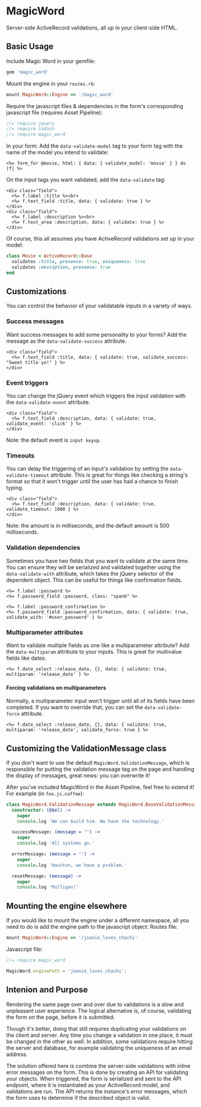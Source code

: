 # MagicWord
Server-side ActiveRecord validations, all up in your client-side HTML.

## Basic Usage
Include Magic Word in your gemfile:
```ruby
gem 'magic_word'
```
Mount the engine in your `routes.rb`:
```ruby
mount MagicWord::Engine => '/magic_word'
```
Require the javascript files & dependencies in the form's corresponding javascript file (requires Asset Pipeline):
```js
//= require jquery
//= require lodash
//= require magic_word
```

In your form:
Add the `data-validate-model` tag to your form tag with the name of the model you intend to validate:
```erb
<%= form_for @movie, html: { data: { validate_model: 'movie' } } do |f| %>
```
On the input tags you want validated, add the `data-validate` tag:
```erb
<div class="field">
  <%= f.label :title %><br>
  <%= f.text_field :title, data: { validate: true } %>
</div>
<div class="field">
  <%= f.label :description %><br>
  <%= f.text_area :description, data: { validate: true } %>
</div>
```

Of course, this all assumes you have ActiveRecord validations set up in your model:
```ruby
class Movie < ActiveRecord::Base
  validates :title, presence: true, uniqueness: true
  validates :desciption, presence: true
end
```

## Customizations
You can control the behavior of your validatable inputs in a variety of ways.

### Success messages
Want success messages to add some personality to your forms? Add the message as the `data-validate-success` attribute.
```erb
<div class="field">
  <%= f.text_field :title, data: { validate: true, validate_success: "Sweet title yo!" } %>
</div>
```

### Event triggers
You can change the jQuery event which triggers the input validation with the `data-validate-event` attribute.
```erb
<div class="field">
  <%= f.text_field :description, data: { validate: true, validate_event: 'click' } %>
</div>
```
Note: the default event is `input keyup`.

### Timeouts
You can delay the triggering of an input's validation by setting the `data-validate-timeout` attribute. This is great for things like checking a string's format so that it won't trigger until the user has had a chance to finish typing.
```erb
<div class="field">
  <%= f.text_field :description, data: { validate: true, validate_timeout: 1000 } %>
</div>
```
Note: the amount is in milliseconds, and the default amount is 500 milliseconds.

### Validation dependencies
Sometimes you have two fields that you want to validate at the same time. You can ensure they will be serialized and validated together using the `data-validate-with` attribute, which takes the jQuery selector of the dependent object. This can be useful for things like confirmation fields.
```erb
<%= f.label :password %>
<%= f.password_field :password, class: "span6" %>

<%= f.label :password_confirmation %>
<%= f.password_field :password_confirmation, data: { validate: true, validate_with: '#user_password' } %>
```

### Multiparameter attributes
Want to validate multiple fields as one like a multiparameter attribute? Add the `data-multiparam` attribute to your inputs. This is great for multivalue fields like dates.
```erb
<%= f.date_select :release_date, {}, data: { validate: true, multiparam: 'release_date' } %>
```

#### Forcing validations on multiparameters
Normally, a multiparameter input won't trigger until all of its fields have been completed. If you want to override that, you can set the `data-validate-force` attribute.
```erb
<%= f.date_select :release_date, {}, data: { validate: true, multiparam: 'release_date', validate_force: true } %>
```

## Customizing the ValidationMessage class
If you don't want to use the default `MagicWord.ValidationMessage`, which is responsible for putting the validation message tag on the page and handling the display of messages, great news: you can overwrite it!

After you've included MagicWord in the Asset Pipeline, feel free to extend it! For example (in `foo.js.coffee`):
```coffeescript
class MagicWord.ValidationMessage extends MagicWord.BaseValidationMessage
  constructor: (@$el) ->
    super
    console.log 'We can build him. We have the technology.'

  successMessage: (message = '') ->
    super
    console.log 'All systems go.'

  errorMessage: (message = '') ->
    super
    console.log 'Houston, we have a problem.'

  resetMessage: (message) ->
    super
    console.log 'Mulligan!'
```

## Mounting the engine elsewhere
If you would like to mount the engine under a different namespace, all you need to do is add the engine path to the javascript object:
Routes file:
```ruby
mount MagicWord::Engine => '/joanie_loves_chachi'
```
Javascript file:
```javascript
//= require magic_word

MagicWord.enginePath = 'joanie_loves_chachi';
```

## Intenion and Purpose
Rendering the same page over and over due to validations is a slow and unpleasant user experience. The logical alternative is, of course, validating the form on the page, before it is submitted.

Though it's better, doing that still requires duplicating your validations on the client and server. Any time you change a validation in one place, it must be changed in the other as well. In addition, some validations require hitting the server and database, for example validating the uniqueness of an email address.

The solution offered here is combine the server-side validations with inline error messages on the form. This is done by creating an API for validating your objects. When triggered, the form is serialized and sent to the API endpoint, where it is instantiated as your ActiveRecord model, and validations are run. The API returns the instance's error messages, which the form uses to determine if the described object is valid.

